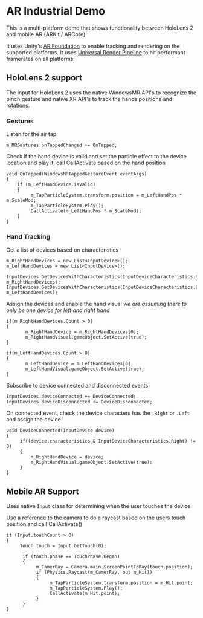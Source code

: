 # AR Industrial Demo
This is a multi-platform demo that shows functionality between HoloLens 2 and mobile AR (ARKit / ARCore).

It uses Unity's [AR Foundation](https://docs.unity3d.com/Packages/com.unity.xr.arfoundation@3.1/manual/index.html) to enable tracking and rendering on the supported platforms. It uses [Universal Render Pipeline](https://docs.unity3d.com/Packages/com.unity.render-pipelines.universal@8.1/manual/index.html) to hit performant framerates on all platforms. 

## HoloLens 2 support
The input for HoloLens 2 uses the native WindowsMR API's to recognize the pinch gesture and native XR API's to track the hands positions and rotations. 

### Gestures
Listen for the air tap
``` 
m_MRGestures.onTappedChanged += OnTapped;
```
Check if the hand device is valid and set the particle effect to the device location and play it, call CallActivate based on the hand position
```
void OnTapped(WindowsMRTappedGestureEvent eventArgs)
{
    if (m_LeftHandDevice.isValid)
    {
         m_TapParticleSystem.transform.position = m_LeftHandPos * m_ScaleMod;
         m_TapParticleSystem.Play();
         CallActivate(m_LeftHandPos * m_ScaleMod);
    }
}
```

### Hand Tracking

Get a list of devices based on characteristics 
```
m_RightHandDevices = new List<InputDevice>();
m_LeftHandDevices = new List<InputDevice>();

InputDevices.GetDevicesWithCharacteristics(InputDeviceCharacteristics.Right, m_RightHandDevices);
InputDevices.GetDevicesWithCharacteristics(InputDeviceCharacteristics.Left, m_LeftHandDevices);
```
Assign the devices and enable the hand visual *we are assuming there to only be one device for left and right hand*
```
if(m_RightHandDevices.Count > 0)
{
       m_RightHandDevice = m_RightHandDevices[0];
       m_RightHandVisual.gameObject.SetActive(true);
}

if(m_LeftHandDevices.Count > 0)
{
       m_LeftHandDevice = m_LeftHandDevices[0];
       m_LeftHandVisual.gameObject.SetActive(true);
}
```
Subscribe to device connected and disconnected events     
```
InputDevices.deviceConnected += DeviceConnected;
InputDevices.deviceDisconnected += DeviceDisconnected;
```

On connected event, check the device characters has the `.Right` or `.Left` and assign the device
```
void DeviceConnected(InputDevice device)
{
     if((device.characteristics & InputDeviceCharacteristics.Right) != 0)
     {
         m_RightHandDevice = device;
         m_RightHandVisual.gameObject.SetActive(true);
     }
}
```

## Mobile AR Support
Uses native `Input` class for determining when the user touches the device

Use a reference to the camera to do a raycast based on the users touch position and call CallActivate()
```
if (Input.touchCount > 0)
{
     Touch touch = Input.GetTouch(0);

      if (touch.phase == TouchPhase.Began)
      {
           m_CamerRay = Camera.main.ScreenPointToRay(touch.position);
           if (Physics.Raycast(m_CamerRay, out m_Hit))
           {
                m_TapParticleSystem.transform.position = m_Hit.point;
                m_TapParticleSystem.Play();
                CallActivate(m_Hit.point);
           }
      }
}
```
